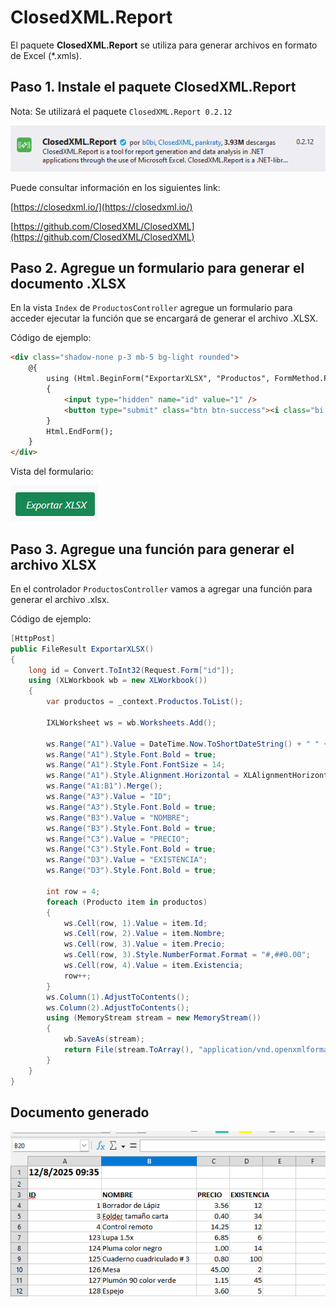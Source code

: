 # ClosedXML.Report

El paquete **ClosedXML.Report** se utiliza para generar archivos en formato de Excel (*.xmls).

## Paso 1. Instale el paquete ClosedXML.Report
Nota: Se utilizará el paquete `ClosedXML.Report 0.2.12` 


![image](./img/closedxml_report_v0.2.12.png)  

Puede consultar información en los siguientes link:  

[https://closedxml.io/](https://closedxml.io/)

[https://github.com/ClosedXML/ClosedXML](https://github.com/ClosedXML/ClosedXML)  

## Paso 2. Agregue un formulario para generar el documento .XLSX
En la vista `Index` de `ProductosController` agregue un formulario para acceder ejecutar la función que se encargará de generar el archivo .XLSX.  

Código de ejemplo:  

```html
<div class="shadow-none p-3 mb-5 bg-light rounded">
    @{
        using (Html.BeginForm("ExportarXLSX", "Productos", FormMethod.Post))
        {
            <input type="hidden" name="id" value="1" />
            <button type="submit" class="btn btn-success"><i class="bi bi-filetype-xlsx" style="width: 1em;">&nbsp;Exportar XLSX</i></button>
        }
        Html.EndForm();
    }
</div>
```

Vista del formulario:  

![image](./img/boton_exportar.png)  

## Paso 3. Agregue una función para generar el archivo XLSX

En el controlador `ProductosController` vamos a agregar una función para generar el archivo .xlsx.

Código de ejemplo:  

```csharp
[HttpPost]
public FileResult ExportarXLSX()
{
    long id = Convert.ToInt32(Request.Form["id"]);
    using (XLWorkbook wb = new XLWorkbook())
    {
        var productos = _context.Productos.ToList();

        IXLWorksheet ws = wb.Worksheets.Add();

        ws.Range("A1").Value = DateTime.Now.ToShortDateString() + " " + DateTime.Now.ToShortTimeString();
        ws.Range("A1").Style.Font.Bold = true;
        ws.Range("A1").Style.Font.FontSize = 14;
        ws.Range("A1").Style.Alignment.Horizontal = XLAlignmentHorizontalValues.Left;
        ws.Range("A1:B1").Merge();
        ws.Range("A3").Value = "ID";
        ws.Range("A3").Style.Font.Bold = true;
        ws.Range("B3").Value = "NOMBRE";
        ws.Range("B3").Style.Font.Bold = true;
        ws.Range("C3").Value = "PRECIO";
        ws.Range("C3").Style.Font.Bold = true;
        ws.Range("D3").Value = "EXISTENCIA";
        ws.Range("D3").Style.Font.Bold = true;

        int row = 4;
        foreach (Producto item in productos)
        {
            ws.Cell(row, 1).Value = item.Id;
            ws.Cell(row, 2).Value = item.Nombre;
            ws.Cell(row, 3).Value = item.Precio;
            ws.Cell(row, 3).Style.NumberFormat.Format = "#,##0.00";
            ws.Cell(row, 4).Value = item.Existencia;
            row++;
        }
        ws.Column(1).AdjustToContents();
        ws.Column(2).AdjustToContents();
        using (MemoryStream stream = new MemoryStream())
        {
            wb.SaveAs(stream);
            return File(stream.ToArray(), "application/vnd.openxmlformats-officedocument.spreadsheetml.sheet", "Productos.xlsx");
        }
    }
}
```

## Documento generado

![image](./img/documento_generado.png)  

